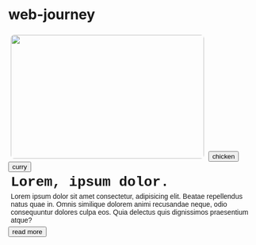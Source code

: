 # web-journey
<!DOCTYPE html>
<html lang="en">
<head>
  <meta charset="UTF-8">
  <meta name="viewport" content="width=device-width, initial-scale=1.0">
  <title>Document</title>
  <link rel="stylesheet" href="style.css">
  
</head>
<body>
  <div class="simple">  <img style="margin:5px; border-radius: 7px;" src="/Screenshot 2024-10-24 at 10.43.52 PM.png" height="250" width="390" alt="">
<button class="box">chicken</button> <button class="box">curry</button>
 <h1 style="margin:5px; font-family:'Courier New', Courier, monospace;">Lorem, ipsum dolor.</h1>
 <p style="margin:5px; font-family: 'Gill Sans', 'Gill Sans MT', Calibri, 'Trebuchet MS', sans-serif;">Lorem ipsum dolor sit amet consectetur, adipisicing elit. Beatae repellendus natus quae in. Omnis similique dolorem animi recusandae neque, odio consequuntur dolores culpa eos. Quia delectus quis dignissimos praesentium atque?</p>
<button type="button" > read more</button>
  </div>
 
</body>
</html>
